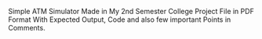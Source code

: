 Simple ATM Simulator Made in My 2nd Semester College Project
File in PDF Format With Expected Output, Code and also few important Points in Comments.
